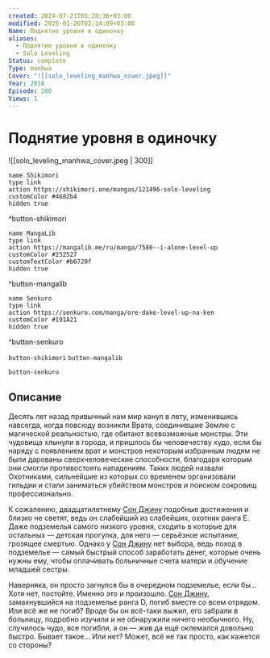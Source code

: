 ```yaml
---
created: 2024-07-21T03:28:36+03:00
modified: 2025-01-26T02:14:09+03:00
Name: Поднятие уровня в одиночку
aliases:
  - Поднятие уровня в одиночку
  - Solo Leveling
Status: complete
Type: manhwa
Cover: "![[solo_leveling_manhwa_cover.jpeg]]"
Year: 2018
Episode: 200
Views: 1
---
```


# Поднятие уровня в одиночку

![[solo_leveling_manhwa_cover.jpeg | 300]]

```button
name Shikimori
type link
action https://shikimori.one/mangas/121496-solo-leveling
customColor #4682b4
hidden true
```
^button-shikimori

```button
name MangaLib
type link
action https://mangalib.me/ru/manga/7580--i-alone-level-up
customColor #252527
customTextColor #b6720f
hidden true
```
^button-mangalib

```button
name Senkuro
type link
action https://senkuro.com/manga/ore-dake-level-up-na-ken
customColor #191A21
hidden true
```
^button-senkuro


`button-shikimori` `button-mangalib`

`button-senkuro`

## Описание

Десять лет назад привычный нам мир канул в лету, изменившись навсегда, когда повсюду возникли Врата, соединившие Землю с магической реальностью, где обитают всевозможные монстры. Эти чудовища хлынули в города, и пришлось бы человечеству худо, если бы наряду с появлением врат и монстров некоторым избранным людям не были дарованы сверхчеловеческие способности, благодаря которым они смогли противостоять нападениям. Таких людей назвали Охотниками, сильнейшие из которых со временем организовали гильдии и стали заниматься убийством монстров и поиском сокровищ профессионально.

К сожалению, двадцатилетнему [Сон Джину](https://shikimori.one/characters/174185-jin-woo-sung) подобные достижения и близко не светят, ведь он слабейший из слабейших, охотник ранга Е. Даже подземелья самого низкого уровня, сходить в которые для остальных — детская прогулка, для него — серьёзное испытание, грозящее смертью. Однако у [Сон Джину](https://shikimori.one/characters/174185-jin-woo-sung) нет выбора, ведь поход в подземелье — самый быстрый способ заработать денег, которые очень нужны ему, чтобы оплачивать больничные счета матери и обучение младшей сестры.

Наверняка, он просто загнулся бы в очередном подземелье, если бы... Хотя нет, постойте. Именно это и произошло. [Сон Джину](https://shikimori.one/characters/174185-jin-woo-sung), замахнувшийся на подземелье ранга D, погиб вместе со всем отрядом. Или всё же не погиб? Вроде бы он всё-таки выжил, его забрали в больницу, подробно изучили и не обнаружили ничего необычного. Ну, случилось чудо, все погибли, а он — жив да ещё оклемался довольно быстро. Бывает такое... Или нет? Может, всё не так просто, как кажется со стороны?
